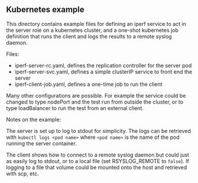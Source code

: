 ## Kubernetes example

This directory contains example files for defining an iperf service to act
in the server role on a kubernetes cluster, and a one-shot kubernetes job
definition that runs the client and logs the results to a remote syslog
daemon.

Files:
  * iperf-server-rc.yaml, defines the replication controller for the server pod
  * iperf-server-svc.yaml, defines a simple clusterIP service to front end the server
  * iperf-client-job.yaml, defines a one-time job to run the client

Many other configurations are possible. For example the service could be changed
to type nodePort and the test run from outside the cluster, or to type loadBalancer
to run the test from an external client.

Notes on the example:

The server is set up to log to stdout for simplicity. The logs can be retrieved
with `kubectl logs <pod name>` where `<pod name>` is the name of the pod running
the server container.

The client shows how to connect to a remote syslog daemon but could just as easily
log to stdout, or to a local file (set RSYSLOG_REMOTE to `false`). If logging to
a file that volume could be mounted onto the host and retrieved with scp, etc.
